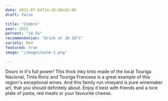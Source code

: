 ```yaml
---
date: 2021-07-04T14:29:50+02:00
draft: false

title: "Zimbro"
year: 2015
percent: "14.5%"
recommendation: "Drink at 16-18°C"
variety: Red
featured: true
image: "/images/wine-1.png"

---
```


Douro in it's full power! This thick inky tinto made of the local Touriga Nacional, Tinta Roriz and Touriga Francesa is a great example of this region's exceptional wines. And this family run vineyard is pure winemaker art, that you should definitely about. Enjoy it best with friends and a nice plate of pasta, red meats or your favourite cheese.
